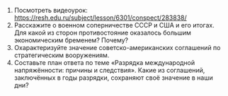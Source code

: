 1. Посмотреть видеоурок: https://resh.edu.ru/subject/lesson/6301/conspect/283838/
2. Расскажите о военном соперничестве СССР и США и его итогах. Для какой из сторон противостояние оказалось большим экономическим бременем? Почему? 
3. Охарактеризуйте значение советско-американских соглашений по стратегическим вооружениям. 
4. Составьте план ответа по теме «Разрядка международной напряжённости: причины и следствия». Какие из соглашений, заключённых в годы разрядки, сохраняют своё значение в наши дни?